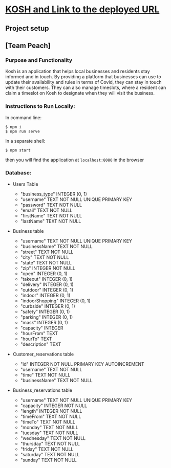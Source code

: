 # [KOSH and Link to the deployed URL](https://kosh-team-peach.herokuapp.com/)		 
## Project setup
## [Team Peach]		
### Purpose and Functionality		 
Kosh is an application that helps local businesses and residents stay informed and in touch. By providing a platform that businesses can use to update their availability and rules in terms of Covid, they can stay in touch with their customers. They can also manage timeslots, where a resident can claim a timeslot on Kosh to designate when they will visit the business.
 
### Instructions to Run Locally:
In command line:
```console
$ npm i
$ npm run serve
```
In a separate shell:
```console
$ npm start
```
then you will find the application at `localhost:8080` in the browser


### Database:

* Users Table
  * "business_type" INTEGER (0, 1)
  * "username" TEXT NOT NULL UNIQUE PRIMARY KEY
  * "password" TEXT NOT NULL
  * "email" TEXT NOT NULL
  * "firstName" TEXT NOT NULL
  * "lastName" TEXT NOT NULL
 
* Business table
  * "username" TEXT NOT NULL UNIQUE PRIMARY KEY
  * "businessName" TEXT NOT NULL
  * "street" TEXT NOT NULL
  * "city" TEXT NOT NULL
  * "state" TEXT NOT NULL
  * "zip" INTEGER NOT NULL
  * "open" INTEGER (0, 1)
  * "takeout" INTEGER (0, 1)
  * "delivery" INTEGER (0, 1)
  * "outdoor" INTEGER (0, 1)
  * "indoor" INTEGER (0, 1)
  * "indoorShopping" INTEGER (0, 1)
  * "curbside" INTEGER (0, 1)
  * "safety" INTEGER (0, 1)
  * "parking" INTEGER (0, 1)
  * "mask" INTEGER (0, 1)
  * "capacity" INTEGER
  * "hourFrom" TEXT
  * "hourTo" TEXT 
  * "description" TEXT

* Customer_reservations table
  * "id" INTEGER NOT NULL PRIMARY KEY AUTOINCREMENT
  * "username" TEXT NOT NULL 
  * "time" TEXT NOT NULL
  * "businessName" TEXT NOT NULL
 
* Business_reservations table
  * "username" TEXT NOT NULL UNIQUE PRIMARY KEY
  * "capacity" INTEGER NOT NULL
  * "length" INTEGER NOT NULL
  * "timeFrom" TEXT NOT NULL
  * "timeTo" TEXT NOT NULL
  * "monday" TEXT NOT NULL
  * "tuesday" TEXT NOT NULL
  * "wednesday" TEXT NOT NULL
  * "thursday" TEXT NOT NULL
  * "friday" TEXT NOT NULL
  * "saturday" TEXT NOT NULL
  * "sunday" TEXT NOT NULL
 


 
 



